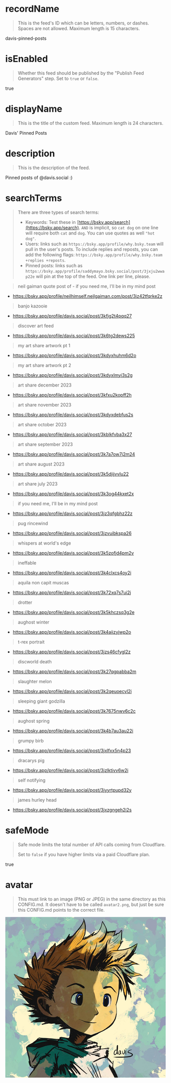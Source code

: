 
# recordName

> This is the feed's ID which can be letters, numbers, or dashes. Spaces are not allowed. Maximum length is 15 characters.

davis-pinned-posts

# isEnabled

> Whether this feed should be published by the "Publish Feed Generators" step. Set to `true` or `false`.

true

# displayName

> This is the title of the custom feed. Maximum length is 24 characters.

Davis' Pinned Posts

# description

> This is the description of the feed.

Pinned posts of @davis.social :)

# searchTerms

> There are three types of search terms:
>
> - Keywords: Test these in [https://bsky.app/search](https://bsky.app/search). `AND` is implicit, so `cat dog` on one line will require both `cat` and `dog`. You can use quotes as well `"hot dog"`.
> - Users: links such as `https://bsky.app/profile/why.bsky.team` will pull in the user's posts. To include replies and reposts, you can add the following flags: `https://bsky.app/profile/why.bsky.team +replies +reposts`.
> - Pinned posts: links such as `https://bsky.app/profile/saddymayo.bsky.social/post/3jxju2wwap22e` will pin at the top of the feed. One link per line, please.

> neil gaiman quote post of - if you need me, I'll be in my mind post
- https://bsky.app/profile/neilhimself.neilgaiman.com/post/3jz42tfqrke2z
> banjo kazooie
- https://bsky.app/profile/davis.social/post/3kfjg2t4pqq27
> discover art feed
- https://bsky.app/profile/davis.social/post/3k6tg2dews225
> my art share artwork pt 1
- https://bsky.app/profile/davis.social/post/3kdyxhuhm6d2o
> my art share artwork pt 2
- https://bsky.app/profile/davis.social/post/3kdyxlmyi3s2g
> art share december 2023
- https://bsky.app/profile/davis.social/post/3kfxu2kopff2h
> art share november 2023
- https://bsky.app/profile/davis.social/post/3kdyxdebfus2s
> art share october 2023
- https://bsky.app/profile/davis.social/post/3kblkfvba3x27
> art share september 2023
- https://bsky.app/profile/davis.social/post/3k7a7ow7j2m24
> art share august 2023
- https://bsky.app/profile/davis.social/post/3k5djijvvlu22
> art share july 2023
- https://bsky.app/profile/davis.social/post/3k3og44kxet2x
> if you need me, I'll be in my mind post
- https://bsky.app/profile/davis.social/post/3jz3qfgbhz22z
> pug rincewind
- https://bsky.app/profile/davis.social/post/3jzvuibkspa26
> whispers at world's edge
- https://bsky.app/profile/davis.social/post/3k5zofjd4pm2v
> ineffable
- https://bsky.app/profile/davis.social/post/3k4clxcs4oy2i
> aquila non capit muscas
- https://bsky.app/profile/davis.social/post/3k72xq7s7ui2j
> drotter
- https://bsky.app/profile/davis.social/post/3k5khczsq3g2e
> aughost winter
- https://bsky.app/profile/davis.social/post/3k4aiizyjwp2o
> t-rex portrait
- https://bsky.app/profile/davis.social/post/3jzs46cfygl2z
> discworld death
- https://bsky.app/profile/davis.social/post/3k27qgpabba2m
> slaughter melon
- https://bsky.app/profile/davis.social/post/3k2qeuoecvl2i
> sleeping giant godzilla
- https://bsky.app/profile/davis.social/post/3k7675nwv6c2c
> aughost spring
- https://bsky.app/profile/davis.social/post/3k4b7au3au22i
> grumpy birb
- https://bsky.app/profile/davis.social/post/3jxlfxx5n4p23
> dracarys pig
- https://bsky.app/profile/davis.social/post/3jzlktivv6w2i
> self notifying
- https://bsky.app/profile/davis.social/post/3jyyrtpupd32y
> james hurley head
- https://bsky.app/profile/davis.social/post/3jxzgngeh2i2s

# safeMode

> Safe mode limits the total number of API calls coming from Cloudflare.
>
> Set to `false` if you have higher limits via a paid Cloudflare plan.

true

# avatar

> This must link to an image (PNG or JPEG) in the same directory as this CONFIG.md. It doesn't have to be called `avatar2.png`, but just be sure this CONFIG.md points to the correct file.

![](davis_avatar.jpg)
